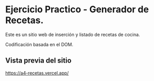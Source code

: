 # Ejercicio Practico - Generador de Recetas.
Este es un sitio web de inserción y listado de recetas de cocina.

Codificación basada en el DOM.

## Vista previa del sitio
https://a4-recetas.vercel.app/

